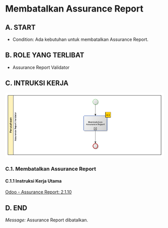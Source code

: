 # Membatalkan Assurance Report

## A. START

* Condition: Ada kebutuhan untuk membatalkan Assurance Report.

## B. ROLE YANG TERLIBAT

* Assurance Report Validator

## C. INTRUKSI KERJA

![](../img/sop/sop-membatalkan-assurance-report.png)

### C.1. Membatalkan Assurance Report

#### C.1.1 Instruksi Kerja Utama

[Odoo - Assurance Report: 2.1.10](../transaksi/assurance-report/membatalkan.md)

## D. END

*Message:* Assurance Report dibatalkan.
